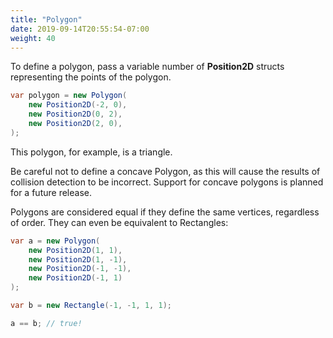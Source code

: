 ```yaml
---
title: "Polygon"
date: 2019-09-14T20:55:54-07:00
weight: 40
---
```


To define a polygon, pass a variable number of **Position2D** structs representing the points of the polygon.

```cs
var polygon = new Polygon(
    new Position2D(-2, 0),
    new Position2D(0, 2),
    new Position2D(2, 0),
);
```

This polygon, for example, is a triangle.

Be careful not to define a concave Polygon, as this will cause the results of collision detection to be incorrect. Support for concave polygons is planned for a future release.

Polygons are considered equal if they define the same vertices, regardless of order. They can even be equivalent to Rectangles:

```cs
var a = new Polygon(
    new Position2D(1, 1),
    new Position2D(1, -1),
    new Position2D(-1, -1),
    new Position2D(-1, 1)
);

var b = new Rectangle(-1, -1, 1, 1);

a == b; // true!
```
